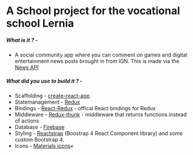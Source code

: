 # A School project for the vocational school Lernia

##### **What is it ? -** 
* A social community app where you can comment on games and digital entertainment news posts brought in from IGN. This is made via the [News API](https://newsapi.org/)

##### **What did you use to build it ? -**
*  Scaffolding - [create-react-app](https://github.com/facebookincubator/create-react-app)
*  Statemanagement - [Redux](http://redux.js.org/)
*  Bindings - [React-Redux](https://github.com/reactjs/react-redux) - offical React bindings for Redux
*  Middleware - [Redux-thunk](https://github.com/gaearon/redux-thunk) - middleware that returns functions instead of actions
*  Database - [Firebase](https://firebase.google.com/)
*  Styling - [Reactstrap](https://reactstrap.github.io/) (Boostrap 4 React Component library) and some custom Bootstrap 4.
*  Icons - [Materials icons](https://material.io/icons/):fist:
